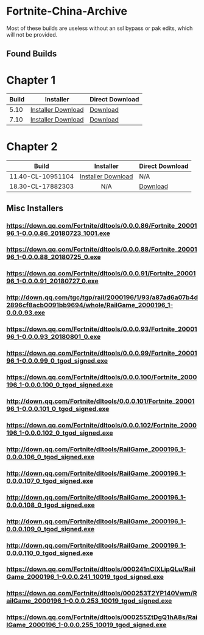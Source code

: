 # Fortnite-China-Archive
Most of these builds are useless without an ssl bypass or pak edits, which will not be provided.

## Found Builds


# Chapter 1
|     Build     |   Installer   |  Direct Download |
| ------------- |:-------------:| ------------- |
|     5.10      |[Installer Download](https://down.qq.com/Fortnite/dltools/0.0.0.93/Fortnite_2000196_1-0.0.0.93_20180801_1009.exe)| [Download](https://drive.google.com/file/d/1OcSXucBPTIm3_nnTLX_eUb5usalsdeok/view?usp=sharing) |
|     7.10      |[Installer Download](https://cdn.discordapp.com/attachments/1116141225989390517/1116141644488646716/RailGame_2000196_1-0.0.0.135_10018_tgod_signed.exe)| [Download](https://drive.google.com/file/d/1xAoICjEc0qVCARbh6v6xX1hq0b-yYjxU/view)|

# Chapter 2
|     Build     |   Installer   |  Direct Download |
| ------------- |:-------------:| ------------- |
|     11.40-CL-10951104     |  [Installer Download](https://down.qq.com/Fortnite/dltools/0002150XLK5D8GUO/RailGame_2000196_1-0.0.0.215_0_tgod_signed.exe)  |N/A|
|     18.30-CL-17882303     |       N/A    |       [Download](https://archive.org/details/18.30-cn.-7z)|

## Misc Installers

### https://down.qq.com/Fortnite/dltools/0.0.0.86/Fortnite_2000196_1-0.0.0.86_20180723_1001.exe
### https://down.qq.com/Fortnite/dltools/0.0.0.88/Fortnite_2000196_1-0.0.0.88_20180725_0.exe
### https://down.qq.com/Fortnite/dltools/0.0.0.91/Fortnite_2000196_1-0.0.0.91_20180727_0.exe
### http://down.qq.com/tgc/tgp/rail/2000196/1/93/a87ad6a07b4d2896cf8acb0091bb9694/whole/RailGame_2000196_1-0.0.0.93.exe
### https://down.qq.com/Fortnite/dltools/0.0.0.93/Fortnite_2000196_1-0.0.0.93_20180801_0.exe
### https://down.qq.com/Fortnite/dltools/0.0.0.99/Fortnite_2000196_1-0.0.0.99_0_tgod_signed.exe
### https://down.qq.com/Fortnite/dltools/0.0.0.100/Fortnite_2000196_1-0.0.0.100_0_tgod_signed.exe
### http://down.qq.com/Fortnite/dltools/0.0.0.101/Fortnite_2000196_1-0.0.0.101_0_tgod_signed.exe
### https://down.qq.com/Fortnite/dltools/0.0.0.102/Fortnite_2000196_1-0.0.0.102_0_tgod_signed.exe
### http://down.qq.com/Fortnite/dltools/RailGame_2000196_1-0.0.0.106_0_tgod_signed.exe
### http://down.qq.com/Fortnite/dltools/RailGame_2000196_1-0.0.0.107_0_tgod_signed.exe
### http://down.qq.com/Fortnite/dltools/RailGame_2000196_1-0.0.0.108_0_tgod_signed.exe
### http://down.qq.com/Fortnite/dltools/RailGame_2000196_1-0.0.0.109_0_tgod_signed.exe
### http://down.qq.com/Fortnite/dltools/RailGame_2000196_1-0.0.0.110_0_tgod_signed.exe
### https://down.qq.com/Fortnite/dltools/000241nCIXLipQLu/RailGame_2000196_1-0.0.0.241_10019_tgod_signed.exe
### https://down.qq.com/Fortnite/dltools/000253T2YP140Vwm/RailGame_2000196_1-0.0.0.253_10019_tgod_signed.exe
### https://down.qq.com/Fortnite/dltools/000255ZtDgQ1hA8s/RailGame_2000196_1-0.0.0.255_10019_tgod_signed.exe
